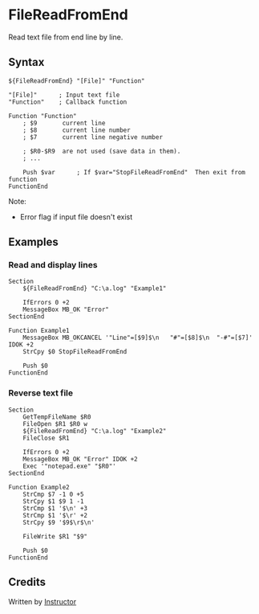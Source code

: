 # FileReadFromEnd

Read text file from end line by line.

## Syntax

	${FileReadFromEnd} "[File]" "Function"

	"[File]"      ; Input text file
	"Function"    ; Callback function

	Function "Function"
		; $9       current line
		; $8       current line number
		; $7       current line negative number

		; $R0-$R9  are not used (save data in them).
		; ...

		Push $var      ; If $var="StopFileReadFromEnd"  Then exit from function
	FunctionEnd

Note:

- Error flag if input file doesn't exist

## Examples 

### Read and display lines

	Section
		${FileReadFromEnd} "C:\a.log" "Example1"

		IfErrors 0 +2
		MessageBox MB_OK "Error"
	SectionEnd

	Function Example1
		MessageBox MB_OKCANCEL '"Line"=[$9]$\n   "#"=[$8]$\n  "-#"=[$7]' IDOK +2
		StrCpy $0 StopFileReadFromEnd

		Push $0
	FunctionEnd

### Reverse text file

	Section
		GetTempFileName $R0
		FileOpen $R1 $R0 w
		${FileReadFromEnd} "C:\a.log" "Example2"
		FileClose $R1

		IfErrors 0 +2
		MessageBox MB_OK "Error" IDOK +2
		Exec '"notepad.exe" "$R0"'
	SectionEnd

	Function Example2
		StrCmp $7 -1 0 +5
		StrCpy $1 $9 1 -1
		StrCmp $1 '$\n' +3
		StrCmp $1 '$\r' +2
		StrCpy $9 '$9$\r$\n'

		FileWrite $R1 "$9"

		Push $0
	FunctionEnd

## Credits

Written by [Instructor][1]

[1]: http://nsis.sourceforge.net/User:Instructor